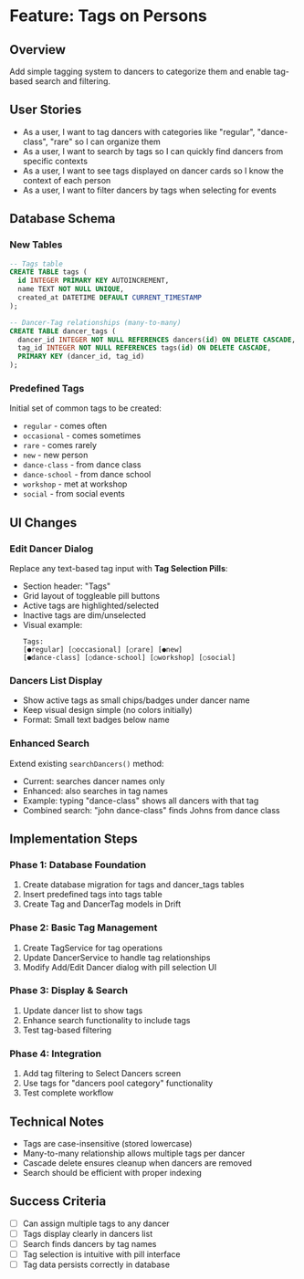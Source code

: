 # Feature: Tags on Persons

## Overview
Add simple tagging system to dancers to categorize them and enable tag-based search and filtering.

## User Stories
- As a user, I want to tag dancers with categories like "regular", "dance-class", "rare" so I can organize them
- As a user, I want to search by tags so I can quickly find dancers from specific contexts
- As a user, I want to see tags displayed on dancer cards so I know the context of each person
- As a user, I want to filter dancers by tags when selecting for events

## Database Schema

### New Tables
```sql
-- Tags table
CREATE TABLE tags (
  id INTEGER PRIMARY KEY AUTOINCREMENT,
  name TEXT NOT NULL UNIQUE,
  created_at DATETIME DEFAULT CURRENT_TIMESTAMP
);

-- Dancer-Tag relationships (many-to-many)
CREATE TABLE dancer_tags (
  dancer_id INTEGER NOT NULL REFERENCES dancers(id) ON DELETE CASCADE,
  tag_id INTEGER NOT NULL REFERENCES tags(id) ON DELETE CASCADE,
  PRIMARY KEY (dancer_id, tag_id)
);
```

### Predefined Tags
Initial set of common tags to be created:
- `regular` - comes often
- `occasional` - comes sometimes  
- `rare` - comes rarely
- `new` - new person
- `dance-class` - from dance class
- `dance-school` - from dance school
- `workshop` - met at workshop
- `social` - from social events

## UI Changes

### Edit Dancer Dialog
Replace any text-based tag input with **Tag Selection Pills**:
- Section header: "Tags"
- Grid layout of toggleable pill buttons
- Active tags are highlighted/selected
- Inactive tags are dim/unselected
- Visual example:
  ```
  Tags:
  [●regular] [○occasional] [○rare] [●new]
  [●dance-class] [○dance-school] [○workshop] [○social]
  ```

### Dancers List Display
- Show active tags as small chips/badges under dancer name
- Keep visual design simple (no colors initially)
- Format: Small text badges below name

### Enhanced Search
Extend existing `searchDancers()` method:
- Current: searches dancer names only
- Enhanced: also searches in tag names
- Example: typing "dance-class" shows all dancers with that tag
- Combined search: "john dance-class" finds Johns from dance class

## Implementation Steps

### Phase 1: Database Foundation
1. Create database migration for tags and dancer_tags tables
2. Insert predefined tags into tags table
3. Create Tag and DancerTag models in Drift

### Phase 2: Basic Tag Management
1. Create TagService for tag operations
2. Update DancerService to handle tag relationships
3. Modify Add/Edit Dancer dialog with pill selection UI

### Phase 3: Display & Search
1. Update dancer list to show tags
2. Enhance search functionality to include tags
3. Test tag-based filtering

### Phase 4: Integration
1. Add tag filtering to Select Dancers screen
2. Use tags for "dancers pool category" functionality
3. Test complete workflow

## Technical Notes
- Tags are case-insensitive (stored lowercase)
- Many-to-many relationship allows multiple tags per dancer
- Cascade delete ensures cleanup when dancers are removed
- Search should be efficient with proper indexing

## Success Criteria
- [ ] Can assign multiple tags to any dancer
- [ ] Tags display clearly in dancers list
- [ ] Search finds dancers by tag names
- [ ] Tag selection is intuitive with pill interface
- [ ] Tag data persists correctly in database 